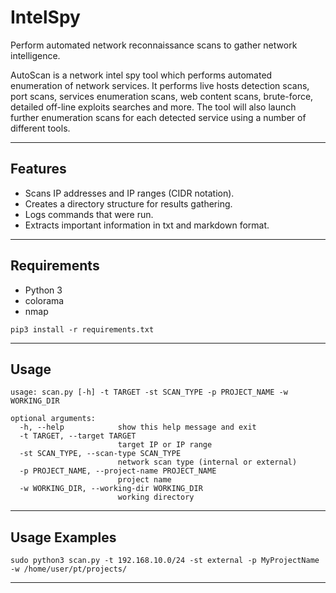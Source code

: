 # IntelSpy

Perform automated network reconnaissance scans to gather network intelligence.

AutoScan is a network intel spy tool which performs automated enumeration of network services. It performs live hosts detection scans, port scans, services enumeration scans, web content scans, brute-force, detailed off-line exploits searches and more. The tool will also launch further enumeration scans for each detected service using a number of different tools.

---

## Features

* Scans IP addresses and IP ranges (CIDR notation).
* Creates a directory structure for results gathering.
* Logs commands that were run.
* Extracts important information in txt and markdown format.

---

## Requirements

* Python 3
* colorama
* nmap

```
pip3 install -r requirements.txt
```

---

## Usage

```
usage: scan.py [-h] -t TARGET -st SCAN_TYPE -p PROJECT_NAME -w WORKING_DIR

optional arguments:
  -h, --help            show this help message and exit
  -t TARGET, --target TARGET
                        target IP or IP range
  -st SCAN_TYPE, --scan-type SCAN_TYPE
                        network scan type (internal or external)
  -p PROJECT_NAME, --project-name PROJECT_NAME
                        project name
  -w WORKING_DIR, --working-dir WORKING_DIR
                        working directory
```

---

## Usage Examples

```
sudo python3 scan.py -t 192.168.10.0/24 -st external -p MyProjectName -w /home/user/pt/projects/
```

---

